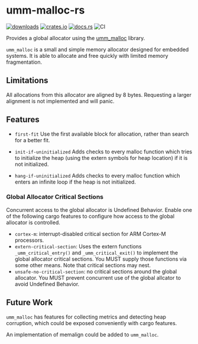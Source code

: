# umm-malloc-rs

[![downloads](https://img.shields.io/crates/d/umm-malloc.svg)](https://crates.io/crates/umm-malloc)
[![crates.io](https://img.shields.io/crates/v/umm-malloc.svg)](https://crates.io/crates/umm-malloc)
[![docs.rs](https://docs.rs/umm-malloc/badge.svg)](https://docs.rs/umm-malloc)
![CI](https://github.com/mattico/umm-malloc-rs/workflows/Rust/badge.svg)

Provides a global allocator using the [umm_malloc][0] library.

`umm_malloc` is a small and simple memory allocator designed for embedded systems.
It is able to allocate and free quickly with limited memory fragmentation.

## Limitations

All allocations from this allocator are aligned by 8 bytes.
Requesting a larger alignment is not implemented and will panic.

## Features

- `first-fit`
  Use the first available block for allocation, rather than search for a better fit.

- `init-if-uninitialized`
  Adds checks to every malloc function which tries to initialize the heap (using the extern symbols for heap location)
  if it is not initialized.

- `hang-if-uninitialized`
  Adds checks to every malloc function which enters an infinite loop if the heap is not initialized.

### Global Allocator Critical Sections

Concurrent access to the global allocator is Undefined Behavior. Enable one of the following cargo features to configure
how access to the global allocator is controlled.

- `cortex-m`: interrupt-disabled critical section for ARM Cortex-M processors.
- `extern-critical-section`: Uses the extern functions `_umm_critical_entry()` and `_umm_critical_exit()` to
  implement the global allocator critical sections. You MUST supply those functions via some other means.
  Note that critical sections may nest.
- `unsafe-no-critical-section`: no critical sections around the global allocator. You MUST prevent concurrent use
  of the global allcator to avoid Undefined Behavior.

## Future Work

`umm_malloc` has features for collecting metrics and detecting heap corruption, 
which could be exposed conveniently with cargo features.

An implementation of memalign could be added to `umm_malloc`.

[0]: https://github.com/rhempel/umm_malloc
